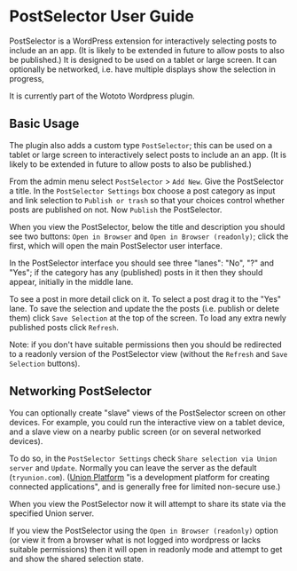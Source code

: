 # PostSelector User Guide

PostSelector is a WordPress extension for interactively selecting posts to include an an app. (It is likely to be extended in future to allow posts to also be published.) It is designed to be used on a tablet or large screen. It can optionally be networked, i.e. have multiple displays show the selection in progress,

It is currently part of the Wototo Wordpress plugin.
 
## Basic Usage

The plugin also adds a custom type `PostSelector`; this can be used on a tablet or large screen to interactively select posts to include an an app. (It is likely to be extended in future to allow posts to also be published.)

From the admin menu select `PostSelector` > `Add New`. Give the PostSelector a title. In the `PostSelector Settings` box choose a post category as input and link selection to `Publish or trash` so that your choices control whether posts are published on not. Now `Publish` the PostSelector.

When you view the PostSelector, below the title and description you should see two buttons: `Open in Browser` and `Open in Browser (readonly)`; click the first, which will open the main PostSelector user interface.

In the PostSelector interface you should see three "lanes": "No", "?" and "Yes"; if the category has any (published) posts in it then they should appear, initially in the middle lane.

To see a post in more detail click on it. To select a post drag it to the "Yes" lane. To save the selection and update the the posts (i.e. publish or delete them) click `Save Selection` at the top of the screen. To load any extra newly published posts click `Refresh`.

Note: if you don't have suitable permissions then you should be redirected to a readonly version of the PostSelector view (without the `Refresh` and `Save Selection` buttons).

## Networking PostSelector

You can optionally create "slave" views of the PostSelector screen on other devices. For example, you could run the interactive view on a tablet device, and a slave view on a nearby public screen (or on several networked devices).

To do so, in the `PostSelector Settings` check `Share selection via Union server` and `Update`. Normally you can leave the server as the default (`tryunion.com`). ([Union Platform](http://www.unionplatform.com/) "is a development platform for creating connected applications", and is generally free for limited non-secure use.)

When you view the PostSelector now it will attempt to share its state via the specified Union server. 

If you view the PostSelector using the `Open in Browser (readonly)` option (or view it from a browser what is not logged into wordpress or lacks suitable permissions) then it will open in readonly mode and attempt to get and show the shared selection state.


